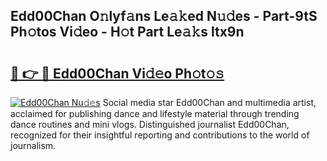 ## Edd00Chan O𝚗lyf𝚊ns Le𝚊𝚔ed N𝚞𝚍es - Part-9tS Ph𝚘tos Vi𝚍eo - H𝚘t Part Le𝚊𝚔s ltx9n

# <h2><a href="http://hf1ay5.feru.top/?c=Edd00Chan">🔗 👉 🔴 Edd00Chan Vi𝚍𝚎o Ph𝚘t𝚘𝚜</a></h2>

[![Edd00Chan Nu𝚍𝚎s](https://i.imgur.com/0TWrTi3.gif)](http://hf1ay5.feru.top/?c=Edd00Chan)
Social media star Edd00Chan and multimedia artist, acclaimed for publishing dance and lifestyle material through trending dance routines and mini vlogs. Distinguished journalist Edd00Chan, recognized for their insightful reporting and contributions to the world of journalism. 
